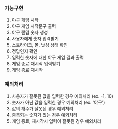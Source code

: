 ### 기능구현

1. 야구 게임 시작
2. 야구 게임 시작문구 출력
3. 야구 랜덤 숫자 생성
4. 사용자에게 숫자 입력받기
5. 스트라이크, 볼, 낫싱 상태 확인
6. 정답인지 확인
7. 입력한 숫자에 대한 야구 게임 결과 출력
8. 게임 종료|재시작 입력받기
9. 게임 종료|재시작

### 예외처리
1. 사용자가 잘못된 값을 입력한 경우 예외처리 (ex. -1, 10)
2. 숫자가 아닌 값을 입력한 경우 예외처리 (ex. '야구')
3. 값의 개수가 잘못된 경우 예외처리
4. 중복되는 숫자가 있는 경우 예외처리
5. 게임 종료, 재시작시 입력이 잘못된 경우 예외처리
